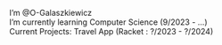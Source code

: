 I’m @O-Galaszkiewicz  
I’m currently learning Computer Science (9/2023 - ...)  
Current Projects: Travel App (Racket : ?/2023 - ?/2024)  
